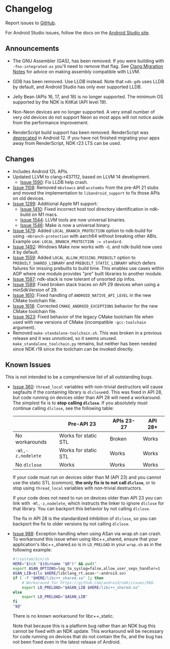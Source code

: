 # Changelog

Report issues to [GitHub].

For Android Studio issues, follow the docs on the [Android Studio site].

[GitHub]: https://github.com/android/ndk/issues
[Android Studio site]: http://tools.android.com/filing-bugs

## Announcements

* The GNU Assembler (GAS), has been removed. If you were building with
  `-fno-integrated-as` you'll need to remove that flag. See
  [Clang Migration Notes] for advice on making assembly compatible with LLVM.

* GDB has been removed. Use LLDB instead. Note that `ndk-gdb` uses LLDB by
  default, and Android Studio has only ever supported LLDB.

* Jelly Bean (APIs 16, 17, and 18) is no longer supported. The minimum OS
  supported by the NDK is KitKat (API level 19).

* Non-Neon devices are no longer supported. A very small number of very old
  devices do not support Neon so most apps will not notice aside from the
  performance improvement.

* RenderScript build support has been removed. RenderScript was
  [deprecated](https://developer.android.com/about/versions/12/deprecations#renderscript)
  in Android 12. If you have not finished migrating your apps away from
  RenderScript, NDK r23 LTS can be used.

[Clang Migration Notes]: ClangMigration.md

## Changes

* Includes Android 12L APIs.
* Updated LLVM to clang-r437112, based on LLVM 14 development.
  * [Issue 1590]: Fix LLDB help crash.
* [Issue 1108]: Removed `mbstowcs` and `wcstombs` from the pre-API 21 stubs and
  moved the implementation to `libandroid_support` to fix those APIs on old
  devices.
* [Issue 1299]: Additional Apple M1 support:
  * [Issue 1410]: Fixed incorrect host tool directory identification in
    ndk-build on M1 macs.
  * [Issue 1544]: LLVM tools are now universal binaries.
  * [Issue 1546]: Make is now a universal binary.
* [Issue 1479]: Added `LOCAL_BRANCH_PROTECTION` option to ndk-build for using
  `-mbranch-protection` with aarch64 without breaking other ABIs. Example use:
  `LOCAL_BRANCH_PROTECTION := standard`.
* [Issue 1492]: Windows Make now works with `-O`, and ndk-build now uses it by
  default.
* [Issue 1559]: Added `LOCAL_ALLOW_MISSING_PREBUILT` option to
  `PREBUILT_SHARED_LIBRARY` and `PREBUILT_STATIC_LIBRARY` which defers failures
  for missing prebuilts to build time. This enables use cases within AGP where
  one module provides "pre" built libraries to another module.
* [Issue 1587]: ndk-stack is now tolerant of unsorted zip infos.
* [Issue 1589]: Fixed broken stack traces on API 29 devices when using a
  minSdkVersion of 29.
* [Issue 1610]: Fixed handling of `ANDROID_NATIVE_API_LEVEL` in the new CMake
  toolchain file.
* [Issue 1618]: Corrected `CMAKE_ANDROID_EXCEPTIONS` behavior for the new CMake
  toolchain file.
* [Issue 1623]: Fixed behavior of the legacy CMake toolchain file when used with
  new versions of CMake (incompatible `-gcc-toolchain` argument).
* Removed `make-standalone-toolchain.sh`. This was broken in a previous release
  and it was unnoticed, so it seems unused. `make_standalone_toolchain.py`
  remains, but neither has been needed since NDK r19 since the toolchain can be
  invoked directly.

[Issue 1108]: https://github.com/android/ndk/issues/1108
[Issue 1299]: https://github.com/android/ndk/issues/1299
[Issue 1410]: https://github.com/android/ndk/issues/1410
[Issue 1479]: https://github.com/android/ndk/issues/1479
[Issue 1492]: https://github.com/android/ndk/issues/1492
[Issue 1544]: https://github.com/android/ndk/issues/1544
[Issue 1546]: https://github.com/android/ndk/issues/1546
[Issue 1559]: https://github.com/android/ndk/issues/1559
[Issue 1587]: https://github.com/android/ndk/issues/1587
[Issue 1589]: https://github.com/android/ndk/issues/1589
[Issue 1590]: https://github.com/android/ndk/issues/1590
[Issue 1610]: https://github.com/android/ndk/issues/1610
[Issue 1618]: https://github.com/android/ndk/issues/1618
[Issue 1623]: https://github.com/android/ndk/issues/1623

## Known Issues

This is not intended to be a comprehensive list of all outstanding bugs.

* [Issue 360]: `thread_local` variables with non-trivial destructors will cause
  segfaults if the containing library is `dlclose`ed. This was fixed in API 28,
  but code running on devices older than API 28 will need a workaround. The
  simplest fix is to **stop calling `dlclose`**. If you absolutely must continue
  calling `dlclose`, see the following table:

  |                   | Pre-API 23           |  APIs 23-27   | API 28+ |
  | ----------------- | -------------------- | ------------- | ------- |
  | No workarounds    | Works for static STL | Broken        | Works   |
  | `-Wl,-z,nodelete` | Works for static STL | Works         | Works   |
  | No `dlclose`      | Works                | Works         | Works   |

  If your code must run on devices older than M (API 23) and you cannot use the
  static STL (common), **the only fix is to not call `dlclose`**, or to stop
  using `thread_local` variables with non-trivial destructors.

  If your code does not need to run on devices older than API 23 you can link
  with `-Wl,-z,nodelete`, which instructs the linker to ignore `dlclose` for
  that library. You can backport this behavior by not calling `dlclose`.

  The fix in API 28 is the standardized inhibition of `dlclose`, so you can
  backport the fix to older versions by not calling `dlclose`.

* [Issue 988]: Exception handling when using ASan via wrap.sh can crash. To
  workaround this issue when using libc++_shared, ensure that your application's
  libc++_shared.so is in `LD_PRELOAD` in your `wrap.sh` as in the following
  example:

  ```bash
  #!/system/bin/sh
  HERE="$(cd "$(dirname "$0")" && pwd)"
  export ASAN_OPTIONS=log_to_syslog=false,allow_user_segv_handler=1
  ASAN_LIB=$(ls $HERE/libclang_rt.asan-*-android.so)
  if [ -f "$HERE/libc++_shared.so" ]; then
      # Workaround for https://github.com/android/ndk/issues/988.
      export LD_PRELOAD="$ASAN_LIB $HERE/libc++_shared.so"
  else
      export LD_PRELOAD="$ASAN_LIB"
  fi
  "$@"
   ```

  There is no known workaround for libc++_static.

  Note that because this is a platform bug rather than an NDK bug this cannot be
  fixed with an NDK update. This workaround will be necessary for code running
  on devices that do not contain the fix, and the bug has not been fixed even in
  the latest release of Android.

[Issue 360]: https://github.com/android/ndk/issues/360
[Issue 988]: https://github.com/android/ndk/issues/988
